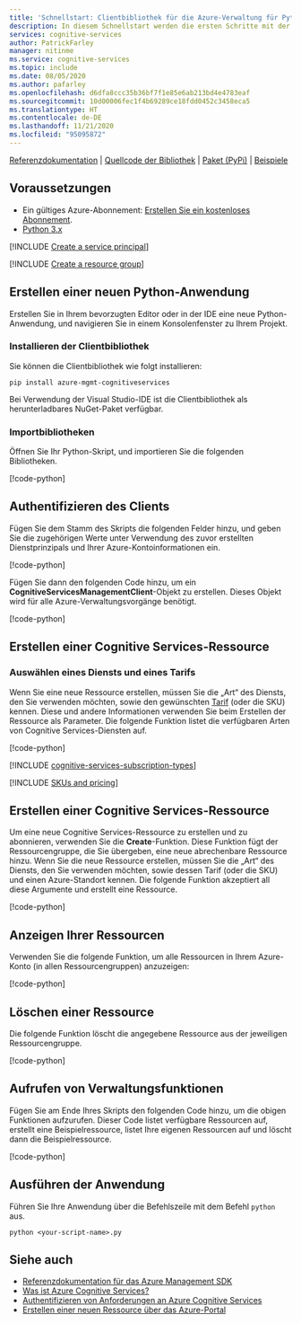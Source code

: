 ```yaml
---
title: 'Schnellstart: Clientbibliothek für die Azure-Verwaltung für Python'
description: In diesem Schnellstart werden die ersten Schritte mit der Clientbibliothek für die Azure-Verwaltung für Python erläutert.
services: cognitive-services
author: PatrickFarley
manager: nitinme
ms.service: cognitive-services
ms.topic: include
ms.date: 08/05/2020
ms.author: pafarley
ms.openlocfilehash: d6dfa8ccc35b36bf7f1e85e6ab213bd4e4783eaf
ms.sourcegitcommit: 10d00006fec1f4b69289ce18fdd0452c3458eca5
ms.translationtype: HT
ms.contentlocale: de-DE
ms.lasthandoff: 11/21/2020
ms.locfileid: "95095872"
---
```

[Referenzdokumentation](/python/api/azure-mgmt-cognitiveservices/azure.mgmt.cognitiveservices?view=azure-python) | [Quellcode der Bibliothek](https://github.com/Azure/azure-sdk-for-python/tree/master/sdk/cognitiveservices/azure-mgmt-cognitiveservices) | [Paket (PyPi)](https://pypi.org/project/azure-mgmt-cognitiveservices/) | [Beispiele](https://github.com/Azure/azure-sdk-for-python/tree/master/sdk/cognitiveservices/azure-mgmt-cognitiveservices/tests)

## <a name="prerequisites"></a>Voraussetzungen

* Ein gültiges Azure-Abonnement: [Erstellen Sie ein kostenloses Abonnement](https://azure.microsoft.com/free/).
* [Python 3.x](https://www.python.org/)

[!INCLUDE [Create a service principal](./create-service-principal.md)]

[!INCLUDE [Create a resource group](./create-resource-group.md)]

## <a name="create-a-new-python-application"></a>Erstellen einer neuen Python-Anwendung

Erstellen Sie in Ihrem bevorzugten Editor oder in der IDE eine neue Python-Anwendung, und navigieren Sie in einem Konsolenfenster zu Ihrem Projekt.

### <a name="install-the-client-library"></a>Installieren der Clientbibliothek

Sie können die Clientbibliothek wie folgt installieren:

```console
pip install azure-mgmt-cognitiveservices
```

Bei Verwendung der Visual Studio-IDE ist die Clientbibliothek als herunterladbares NuGet-Paket verfügbar.

### <a name="import-libraries"></a>Importbibliotheken

Öffnen Sie Ihr Python-Skript, und importieren Sie die folgenden Bibliotheken.

[!code-python[](~/cognitive-services-quickstart-code/python/azure_management_service/create_delete_resource.py?name=snippet_imports)]

## <a name="authenticate-the-client"></a>Authentifizieren des Clients

Fügen Sie dem Stamm des Skripts die folgenden Felder hinzu, und geben Sie die zugehörigen Werte unter Verwendung des zuvor erstellten Dienstprinzipals und Ihrer Azure-Kontoinformationen ein.

[!code-python[](~/cognitive-services-quickstart-code/python/azure_management_service/create_delete_resource.py?name=snippet_constants)]

Fügen Sie dann den folgenden Code hinzu, um ein **CognitiveServicesManagementClient**-Objekt zu erstellen. Dieses Objekt wird für alle Azure-Verwaltungsvorgänge benötigt.

[!code-python[](~/cognitive-services-quickstart-code/python/azure_management_service/create_delete_resource.py?name=snippet_auth)]

## <a name="create-a-cognitive-services-resource"></a>Erstellen einer Cognitive Services-Ressource

### <a name="choose-a-service-and-pricing-tier"></a>Auswählen eines Diensts und eines Tarifs

Wenn Sie eine neue Ressource erstellen, müssen Sie die „Art“ des Diensts, den Sie verwenden möchten, sowie den gewünschten [Tarif](https://azure.microsoft.com/pricing/details/cognitive-services/) (oder die SKU) kennen. Diese und andere Informationen verwenden Sie beim Erstellen der Ressource als Parameter. Die folgende Funktion listet die verfügbaren Arten von Cognitive Services-Diensten auf.

[!code-python[](~/cognitive-services-quickstart-code/python/azure_management_service/create_delete_resource.py?name=snippet_list_avail)]

[!INCLUDE [cognitive-services-subscription-types](../../../../includes/cognitive-services-subscription-types.md)]

[!INCLUDE [SKUs and pricing](./sku-pricing.md)]

## <a name="create-a-cognitive-services-resource"></a>Erstellen einer Cognitive Services-Ressource

Um eine neue Cognitive Services-Ressource zu erstellen und zu abonnieren, verwenden Sie die **Create**-Funktion. Diese Funktion fügt der Ressourcengruppe, die Sie übergeben, eine neue abrechenbare Ressource hinzu. Wenn Sie die neue Ressource erstellen, müssen Sie die „Art“ des Diensts, den Sie verwenden möchten, sowie dessen Tarif (oder die SKU) und einen Azure-Standort kennen. Die folgende Funktion akzeptiert all diese Argumente und erstellt eine Ressource.

[!code-python[](~/cognitive-services-quickstart-code/python/azure_management_service/create_delete_resource.py?name=snippet_create)]

## <a name="view-your-resources"></a>Anzeigen Ihrer Ressourcen

Verwenden Sie die folgende Funktion, um alle Ressourcen in Ihrem Azure-Konto (in allen Ressourcengruppen) anzuzeigen:

[!code-python[](~/cognitive-services-quickstart-code/python/azure_management_service/create_delete_resource.py?name=snippet_list)]

## <a name="delete-a-resource"></a>Löschen einer Ressource

Die folgende Funktion löscht die angegebene Ressource aus der jeweiligen Ressourcengruppe.

[!code-python[](~/cognitive-services-quickstart-code/python/azure_management_service/create_delete_resource.py?name=snippet_delete)]

## <a name="call-management-functions"></a>Aufrufen von Verwaltungsfunktionen

Fügen Sie am Ende Ihres Skripts den folgenden Code hinzu, um die obigen Funktionen aufzurufen. Dieser Code listet verfügbare Ressourcen auf, erstellt eine Beispielressource, listet Ihre eigenen Ressourcen auf und löscht dann die Beispielressource.

[!code-python[](~/cognitive-services-quickstart-code/python/azure_management_service/create_delete_resource.py?name=snippet_calls)]

## <a name="run-the-application"></a>Ausführen der Anwendung

Führen Sie Ihre Anwendung über die Befehlszeile mit dem Befehl `python` aus.

```console
python <your-script-name>.py
```

## <a name="see-also"></a>Siehe auch

* [Referenzdokumentation für das Azure Management SDK](/python/api/azure-mgmt-cognitiveservices/azure.mgmt.cognitiveservices?view=azure-python)
* [Was ist Azure Cognitive Services?](../../what-are-cognitive-services.md)
* [Authentifizieren von Anforderungen an Azure Cognitive Services](../../authentication.md)
* [Erstellen einer neuen Ressource über das Azure-Portal](../../cognitive-services-apis-create-account.md)